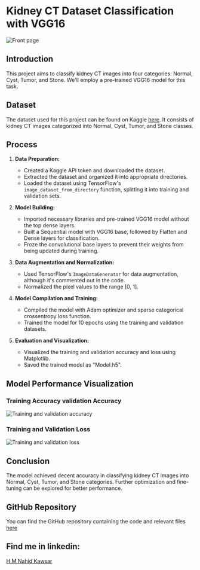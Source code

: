 # Kidney CT Dataset Classification with VGG16

![Front page](https://github.com/nahidkawsar/Performance-Visualization-of-VGG16-based-Model-for-CT-Kidney-Dataset/assets/149723828/7d57fa8f-8fce-4679-9cbe-934dd61053d1)


## Introduction
This project aims to classify kidney CT images into four categories: Normal, Cyst, Tumor, and Stone. We'll employ a pre-trained VGG16 model for this task.

## Dataset
The dataset used for this project can be found on Kaggle [here](https://www.kaggle.com/datasets/nazmul0087/ct-kidney-dataset-normal-cyst-tumor-and-stone). It consists of kidney CT images categorized into Normal, Cyst, Tumor, and Stone classes.

## Process
1. **Data Preparation:**
   - Created a Kaggle API token and downloaded the dataset.
   - Extracted the dataset and organized it into appropriate directories.
   - Loaded the dataset using TensorFlow's `image_dataset_from_directory` function, splitting it into training and validation sets.

2. **Model Building:**
   - Imported necessary libraries and pre-trained VGG16 model without the top dense layers.
   - Built a Sequential model with VGG16 base, followed by Flatten and Dense layers for classification.
   - Froze the convolutional base layers to prevent their weights from being updated during training.

3. **Data Augmentation and Normalization:**
   - Used TensorFlow's `ImageDataGenerator` for data augmentation, although it's commented out in the code.
   - Normalized the pixel values to the range [0, 1].

4. **Model Compilation and Training:**
   - Compiled the model with Adam optimizer and sparse categorical crossentropy loss function.
   - Trained the model for 10 epochs using the training and validation datasets.

5. **Evaluation and Visualization:**
   - Visualized the training and validation accuracy and loss using Matplotlib.
   - Saved the trained model as "Model.h5".

## Model Performance Visualization

### Training Accuracy validation Accuracy

![Training and validation accuracy](https://github.com/nahidkawsar/Performance-Visualization-of-VGG16-based-Model-for-CT-Kidney-Dataset/assets/149723828/af0dbd6f-d7ff-4ad2-bb03-14535723745a)

### Training and Validation Loss

![Training and validation loss](https://github.com/nahidkawsar/Performance-Visualization-of-VGG16-based-Model-for-CT-Kidney-Dataset/assets/149723828/d18657bd-0105-49ec-ab4b-e19ffbd66bdb)

## Conclusion
The model achieved decent accuracy in classifying kidney CT images into Normal, Cyst, Tumor, and Stone categories. Further optimization and fine-tuning can be explored for better performance. 

## GitHub Repository
You can find the GitHub repository containing the code and relevant files [here](https://github.com/nahidkawsar/Performance-Visualization-of-VGG16-based-Model-for-CT-Kidney-Dataset/blob/main/Performance_Visualization_of_VGG16_based_Model_for_CT_Kidney_Dataset.ipynb.)

## Find me in linkedin:
[H.M Nahid Kawsar](linkedin.com/in/h-m-nahid-kawsar-232a86266)





